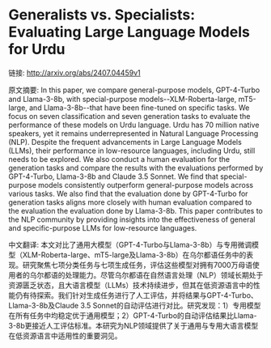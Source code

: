 # Generalists vs. Specialists: Evaluating Large Language Models for Urdu

链接: http://arxiv.org/abs/2407.04459v1

原文摘要:
In this paper, we compare general-purpose models, GPT-4-Turbo and Llama-3-8b,
with special-purpose models--XLM-Roberta-large, mT5-large, and Llama-3-8b--that
have been fine-tuned on specific tasks. We focus on seven classification and
seven generation tasks to evaluate the performance of these models on Urdu
language. Urdu has 70 million native speakers, yet it remains underrepresented
in Natural Language Processing (NLP). Despite the frequent advancements in
Large Language Models (LLMs), their performance in low-resource languages,
including Urdu, still needs to be explored. We also conduct a human evaluation
for the generation tasks and compare the results with the evaluations performed
by GPT-4-Turbo, Llama-3-8b and Claude 3.5 Sonnet. We find that special-purpose
models consistently outperform general-purpose models across various tasks. We
also find that the evaluation done by GPT-4-Turbo for generation tasks aligns
more closely with human evaluation compared to the evaluation the evaluation
done by Llama-3-8b. This paper contributes to the NLP community by providing
insights into the effectiveness of general and specific-purpose LLMs for
low-resource languages.

中文翻译:
本文对比了通用大模型（GPT-4-Turbo与Llama-3-8b）与专用微调模型（XLM-Roberta-large、mT5-large及Llama-3-8b）在乌尔都语任务中的表现。研究聚焦七项分类任务与七项生成任务，评估这些模型对拥有7000万母语使用者的乌尔都语的处理能力。尽管乌尔都语在自然语言处理（NLP）领域长期处于资源匮乏状态，且大语言模型（LLMs）技术持续进步，但其在低资源语言中的性能仍有待探索。我们针对生成任务进行了人工评估，并将结果与GPT-4-Turbo、Llama-3-8b及Claude 3.5 Sonnet的自动评估进行对比。研究发现：1）专用模型在所有任务中均稳定优于通用模型；2）GPT-4-Turbo的自动评估结果比Llama-3-8b更接近人工评估标准。本研究为NLP领域提供了关于通用与专用大语言模型在低资源语言中适用性的重要洞见。
